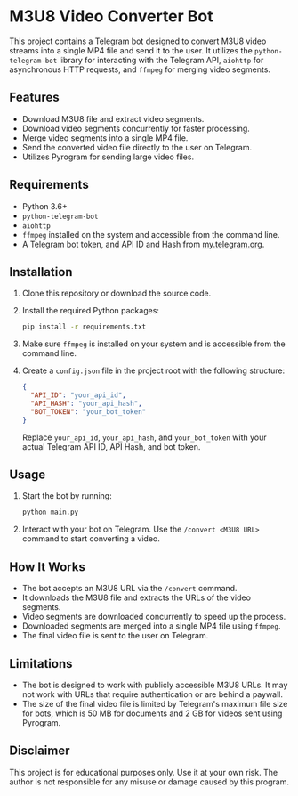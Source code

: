 # M3U8 Video Converter Bot

This project contains a Telegram bot designed to convert M3U8 video streams into a single MP4 file and send it to the user. It utilizes the `python-telegram-bot` library for interacting with the Telegram API, `aiohttp` for asynchronous HTTP requests, and `ffmpeg` for merging video segments.

## Features

- Download M3U8 file and extract video segments.
- Download video segments concurrently for faster processing.
- Merge video segments into a single MP4 file.
- Send the converted video file directly to the user on Telegram.
- Utilizes Pyrogram for sending large video files.

## Requirements

- Python 3.6+
- `python-telegram-bot`
- `aiohttp`
- `ffmpeg` installed on the system and accessible from the command line.
- A Telegram bot token, and API ID and Hash from [my.telegram.org](https://my.telegram.org).

## Installation

1. Clone this repository or download the source code.
2. Install the required Python packages:

    ```bash
    pip install -r requirements.txt
    ```

3. Make sure `ffmpeg` is installed on your system and is accessible from the command line.

4. Create a `config.json` file in the project root with the following structure:

    ```json
    {
      "API_ID": "your_api_id",
      "API_HASH": "your_api_hash",
      "BOT_TOKEN": "your_bot_token"
    }
    ```

    Replace `your_api_id`, `your_api_hash`, and `your_bot_token` with your actual Telegram API ID, API Hash, and bot token.

## Usage

1. Start the bot by running:

    ```bash
    python main.py
    ```

2. Interact with your bot on Telegram. Use the `/convert <M3U8 URL>` command to start converting a video.

## How It Works

- The bot accepts an M3U8 URL via the `/convert` command.
- It downloads the M3U8 file and extracts the URLs of the video segments.
- Video segments are downloaded concurrently to speed up the process.
- Downloaded segments are merged into a single MP4 file using `ffmpeg`.
- The final video file is sent to the user on Telegram.

## Limitations

- The bot is designed to work with publicly accessible M3U8 URLs. It may not work with URLs that require authentication or are behind a paywall.
- The size of the final video file is limited by Telegram's maximum file size for bots, which is 50 MB for documents and 2 GB for videos sent using Pyrogram.

## Disclaimer

This project is for educational purposes only. Use it at your own risk. The author is not responsible for any misuse or damage caused by this program.
